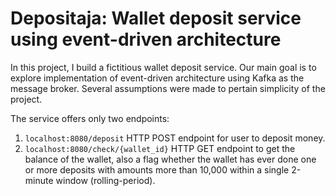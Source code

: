 # Depositaja: Wallet deposit service using event-driven architecture

In this project, I build a fictitious wallet deposit service. Our main goal is to explore implementation of event-driven architecture using Kafka as the message broker.
Several assumptions were made to pertain simplicity of the project.

The service offers only two endpoints:

1. `localhost:8080/deposit` HTTP POST endpoint for user to deposit money.
2. `localhost:8080/check/{wallet_id}` HTTP GET endpoint to get the balance of the wallet, also a flag whether the wallet has ever done one or more deposits with amounts more than 10,000 within a single 2-minute window (rolling-period).